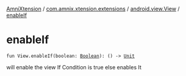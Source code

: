[AmniXtension](../../index.md) / [com.amnix.xtension.extensions](../index.md) / [android.view.View](index.md) / [enableIf](./enable-if.md)

# enableIf

`fun View.enableIf(boolean: `[`Boolean`](https://kotlinlang.org/api/latest/jvm/stdlib/kotlin/-boolean/index.html)`): () -> `[`Unit`](https://kotlinlang.org/api/latest/jvm/stdlib/kotlin/-unit/index.html)

will enable the view If Condition is true else enables It

